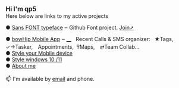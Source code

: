 <big><b>Hi I'm qp5 </big></b></br>
Here below are links to my active projects<br>

 ● <a href="https://github.com/qp5/FONT">Sans FONT typeface</a> ‒ Github Font project. <a href="mailto: support@bowhip.org">Join➚</a> <br>
 ● <a href="https://github.com/qp5/FONT">bowHip Mobile App</a> ‒ <span style="font-size: 29px;">_&nbsp;</span>
Recent Calls & SMS organizer:   ★Tags, ✓→Tasker, Appointments,  ߉Maps, ⇄Team Collab... 
<br>
 ● <a target="_blank" href="https://codepen.io/qp5/full/WNGbLBy">Style your Mobile device</a>
<br>
 ● <a target="_blank" href="https://codepen.io/qp5/project/full/ZmBrJo">Style windows 10 /11 </a>
<br>
 ● <a target="_blank" href="https://bowhip.org/about-me.htm">About me</a><br>
<br>
📫 I'm available by <a href="mailto: support@bowhip.org">email</a> and phone.
